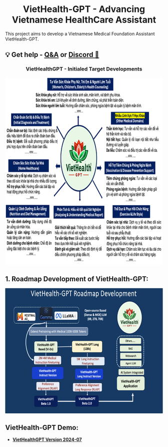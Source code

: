 
<h1 align="center">
  <span> VietHealth-GPT - Advancing Vietnamese HealthCare Assistant</span>
</h1>

This project aims to develop a Vietnamese Medical Foundation Assistant VietHealth-GPT.
## 💡 Get help - [Q&A](https://github.com/TranNhiem/Vietnamese_LLMs/discussions) or [Discord 💬](https://discord.gg/BC8Mqq8qYn)

<h3 align="center">
  <span> VietHealthGPT - Initialed Target Developments</span>
</h3>

<div align="center">
     <img width="auto" height="600px" src="./images/VietHealthGPT_medical_domains.png"/>
</div>

## 1. Roadmap Development of VietHealth-GPT: 

<div align="center">
     <img width="auto" height="400px" src="./images/VietHealth-GPT_Roadmap.png"/>
</div>

## VietHealth-GPT Demo: 
+ [**VietHealthGPT Version 2024-07**](http://140.115.53.104:6667/)
